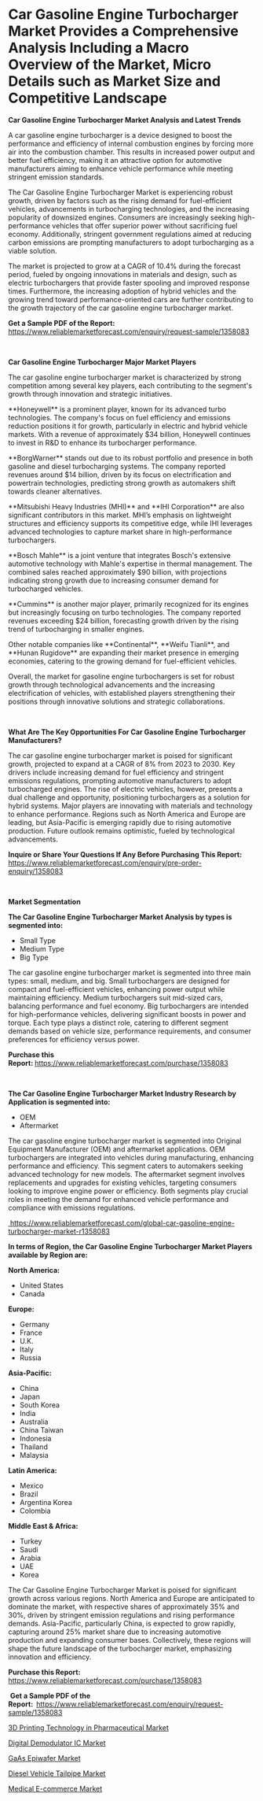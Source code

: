 <p><h1>Car Gasoline Engine Turbocharger Market Provides a Comprehensive Analysis Including a Macro Overview of the Market, Micro Details such as Market Size and Competitive Landscape</h1></p><p><strong>Car Gasoline Engine Turbocharger Market Analysis and Latest Trends</strong></p>
<p><p>A car gasoline engine turbocharger is a device designed to boost the performance and efficiency of internal combustion engines by forcing more air into the combustion chamber. This results in increased power output and better fuel efficiency, making it an attractive option for automotive manufacturers aiming to enhance vehicle performance while meeting stringent emission standards.</p><p>The Car Gasoline Engine Turbocharger Market is experiencing robust growth, driven by factors such as the rising demand for fuel-efficient vehicles, advancements in turbocharging technologies, and the increasing popularity of downsized engines. Consumers are increasingly seeking high-performance vehicles that offer superior power without sacrificing fuel economy. Additionally, stringent government regulations aimed at reducing carbon emissions are prompting manufacturers to adopt turbocharging as a viable solution.</p><p>The market is projected to grow at a CAGR of 10.4% during the forecast period, fueled by ongoing innovations in materials and design, such as electric turbochargers that provide faster spooling and improved response times. Furthermore, the increasing adoption of hybrid vehicles and the growing trend toward performance-oriented cars are further contributing to the growth trajectory of the car gasoline engine turbocharger market.</p></p>
<p><strong>Get a Sample PDF of the Report:&nbsp;</strong> <a href="https://www.reliablemarketforecast.com/enquiry/request-sample/1358083?utm_campaign=1108&utm_medium=2&utm_source=Github&utm_content=ia&utm_term=03112024&utm_id=car-gasoline-engine-turbocharger">https://www.reliablemarketforecast.com/enquiry/request-sample/1358083</a></p>
<p>&nbsp;</p>
<p><strong>Car Gasoline Engine Turbocharger Major Market Players</strong></p>
<p><p>The car gasoline engine turbocharger market is characterized by strong competition among several key players, each contributing to the segment's growth through innovation and strategic initiatives. </p><p>**Honeywell** is a prominent player, known for its advanced turbo technologies. The company's focus on fuel efficiency and emissions reduction positions it for growth, particularly in electric and hybrid vehicle markets. With a revenue of approximately $34 billion, Honeywell continues to invest in R&D to enhance its turbocharger performance.</p><p>**BorgWarner** stands out due to its robust portfolio and presence in both gasoline and diesel turbocharging systems. The company reported revenues around $14 billion, driven by its focus on electrification and powertrain technologies, predicting strong growth as automakers shift towards cleaner alternatives.</p><p>**Mitsubishi Heavy Industries (MHI)** and **IHI Corporation** are also significant contributors in this market. MHI’s emphasis on lightweight structures and efficiency supports its competitive edge, while IHI leverages advanced technologies to capture market share in high-performance turbochargers.</p><p>**Bosch Mahle** is a joint venture that integrates Bosch's extensive automotive technology with Mahle's expertise in thermal management. The combined sales reached approximately $90 billion, with projections indicating strong growth due to increasing consumer demand for turbocharged vehicles.</p><p>**Cummins** is another major player, primarily recognized for its engines but increasingly focusing on turbo technologies. The company reported revenues exceeding $24 billion, forecasting growth driven by the rising trend of turbocharging in smaller engines.</p><p>Other notable companies like **Continental**, **Weifu Tianli**, and **Hunan Rugidove** are expanding their market presence in emerging economies, catering to the growing demand for fuel-efficient vehicles.</p><p>Overall, the market for gasoline engine turbochargers is set for robust growth through technological advancements and the increasing electrification of vehicles, with established players strengthening their positions through innovative solutions and strategic collaborations.</p></p>
<p>&nbsp;</p>
<p><strong>What Are The Key Opportunities For Car Gasoline Engine Turbocharger Manufacturers?</strong></p>
<p><p>The car gasoline engine turbocharger market is poised for significant growth, projected to expand at a CAGR of 8% from 2023 to 2030. Key drivers include increasing demand for fuel efficiency and stringent emissions regulations, prompting automotive manufacturers to adopt turbocharged engines. The rise of electric vehicles, however, presents a dual challenge and opportunity, positioning turbochargers as a solution for hybrid systems. Major players are innovating with materials and technology to enhance performance. Regions such as North America and Europe are leading, but Asia-Pacific is emerging rapidly due to rising automotive production. Future outlook remains optimistic, fueled by technological advancements.</p></p>
<p><strong>Inquire or Share Your Questions If Any Before Purchasing This Report:</strong> <a href="https://www.reliablemarketforecast.com/enquiry/pre-order-enquiry/1358083?utm_campaign=1108&utm_medium=2&utm_source=Github&utm_content=ia&utm_term=03112024&utm_id=car-gasoline-engine-turbocharger">https://www.reliablemarketforecast.com/enquiry/pre-order-enquiry/1358083</a></p>
<p>&nbsp;</p>
<p><strong>Market Segmentation</strong></p>
<p><strong>The Car Gasoline Engine Turbocharger Market Analysis by types is segmented into:</strong></p>
<p><ul><li>Small Type</li><li>Medium Type</li><li>Big Type</li></ul></p>
<p><p>The car gasoline engine turbocharger market is segmented into three main types: small, medium, and big. Small turbochargers are designed for compact and fuel-efficient vehicles, enhancing power output while maintaining efficiency. Medium turbochargers suit mid-sized cars, balancing performance and fuel economy. Big turbochargers are intended for high-performance vehicles, delivering significant boosts in power and torque. Each type plays a distinct role, catering to different segment demands based on vehicle size, performance requirements, and consumer preferences for efficiency versus power.</p></p>
<p><strong>Purchase this Report:&nbsp;</strong><a href="https://www.reliablemarketforecast.com/purchase/1358083?utm_campaign=1108&utm_medium=2&utm_source=Github&utm_content=ia&utm_term=03112024&utm_id=car-gasoline-engine-turbocharger">https://www.reliablemarketforecast.com/purchase/1358083</a></p>
<p>&nbsp;</p>
<p><strong>The Car Gasoline Engine Turbocharger Market Industry Research by Application is segmented into:</strong></p>
<p><ul><li>OEM</li><li>Aftermarket</li></ul></p>
<p><p>The car gasoline engine turbocharger market is segmented into Original Equipment Manufacturer (OEM) and aftermarket applications. OEM turbochargers are integrated into vehicles during manufacturing, enhancing performance and efficiency. This segment caters to automakers seeking advanced technology for new models. The aftermarket segment involves replacements and upgrades for existing vehicles, targeting consumers looking to improve engine power or efficiency. Both segments play crucial roles in meeting the demand for enhanced vehicle performance and compliance with emissions regulations.</p></p>
<p><a href="https://www.reliablemarketforecast.com/global-car-gasoline-engine-turbocharger-market-r1358083?utm_campaign=1108&utm_medium=2&utm_source=Github&utm_content=ia&utm_term=03112024&utm_id=car-gasoline-engine-turbocharger">&nbsp;https://www.reliablemarketforecast.com/global-car-gasoline-engine-turbocharger-market-r1358083</a></p>
<p><strong>In terms of Region, the Car Gasoline Engine Turbocharger Market Players available by Region are:</strong></p>
<p>
    <p> <strong> North America: </strong>
        <ul>
            <li>United States</li>
            <li>Canada</li>
        </ul>
        </p> 
    <p> <strong> Europe: </strong>
        <ul>
            <li>Germany</li>
            <li>France</li>
            <li>U.K.</li>
            <li>Italy</li>
            <li>Russia</li>
        </ul>
        </p> 
    <p> <strong> Asia-Pacific: </strong>
        <ul>
            <li>China</li>
            <li>Japan</li>
            <li>South Korea</li>
            <li>India</li>
            <li>Australia</li>
            <li>China Taiwan</li>
            <li>Indonesia</li>
            <li>Thailand</li>
            <li>Malaysia</li>
        </ul>
        </p> 
    <p> <strong> Latin America: </strong>
        <ul>
            <li>Mexico</li>
            <li>Brazil</li>
            <li>Argentina Korea</li>
            <li>Colombia</li>
        </ul>
        </p> 
    <p> <strong> Middle East & Africa: </strong>
        <ul>
            <li>Turkey</li>
            <li>Saudi</li>
            <li>Arabia</li>
            <li>UAE</li>
            <li>Korea</li>
        </ul>
    </p>
    </p>
<p><p>The Car Gasoline Engine Turbocharger Market is poised for significant growth across various regions. North America and Europe are anticipated to dominate the market, with respective shares of approximately 35% and 30%, driven by stringent emission regulations and rising performance demands. Asia-Pacific, particularly China, is expected to grow rapidly, capturing around 25% market share due to increasing automotive production and expanding consumer bases. Collectively, these regions will shape the future landscape of the turbocharger market, emphasizing innovation and efficiency.</p></p>
<p><strong>Purchase this Report: </strong><a href="https://www.reliablemarketforecast.com/purchase/1358083?utm_campaign=1108&utm_medium=2&utm_source=Github&utm_content=ia&utm_term=03112024&utm_id=car-gasoline-engine-turbocharger">https://www.reliablemarketforecast.com/purchase/1358083</a></p>
<p>&nbsp;<strong>Get a Sample PDF of the Report:&nbsp;&nbsp;</strong><a href="https://www.reliablemarketforecast.com/enquiry/request-sample/1358083?utm_campaign=1108&utm_medium=2&utm_source=Github&utm_content=ia&utm_term=03112024&utm_id=car-gasoline-engine-turbocharger">https://www.reliablemarketforecast.com/enquiry/request-sample/1358083</a></p>
<p><strong></strong></p>
<p><p><a href="https://issuu.com/reportprime-2/docs/3d-printing-technology-in-pharmaceu_e36287683daf1b?utm_campaign=1108&utm_medium=2&utm_source=Github&utm_content=ia&utm_term=03112024&utm_id=car-gasoline-engine-turbocharger">3D Printing Technology in Pharmaceutical Market</a></p><p><a href="https://www.linkedin.com/pulse/emerging-trends-digital-demodulator-ic-market-global-outlook-r6rfe?utm_campaign=1108&utm_medium=2&utm_source=Github&utm_content=ia&utm_term=03112024&utm_id=car-gasoline-engine-turbocharger">Digital Demodulator IC Market</a></p><p><a href="https://www.linkedin.com/pulse/gaas-epiwafer-market-research-report-forecast-growth-prospects-cmu7e?utm_campaign=1108&utm_medium=2&utm_source=Github&utm_content=ia&utm_term=03112024&utm_id=car-gasoline-engine-turbocharger">GaAs Epiwafer Market</a></p><p><a href="https://github.com/doyeme32g/Market-Research-Report-List-1/blob/main/diesel-vehicle-tailpipe-market.md?utm_campaign=1108&utm_medium=2&utm_source=Github&utm_content=ia&utm_term=03112024&utm_id=car-gasoline-engine-turbocharger">Diesel Vehicle Tailpipe Market</a></p><p><a href="https://issuu.com/reportprime-2/docs/medical-e-commerce-market-size-2030_c9fa61a03467cd?utm_campaign=1108&utm_medium=2&utm_source=Github&utm_content=ia&utm_term=03112024&utm_id=car-gasoline-engine-turbocharger">Medical E-commerce Market</a></p></p>